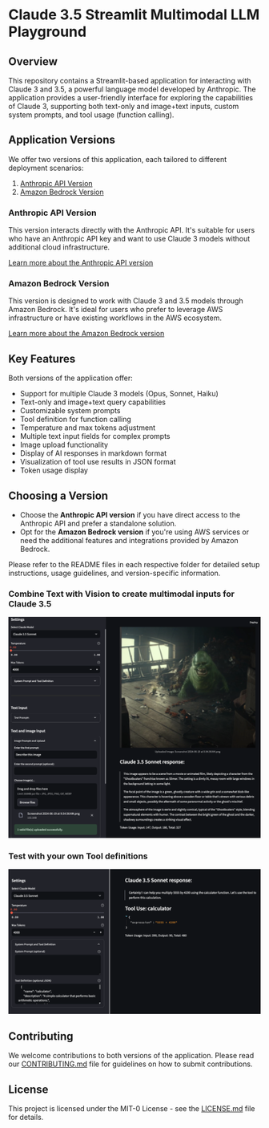 # Claude 3.5 Streamlit Multimodal LLM Playground

## Overview

This repository contains a Streamlit-based application for interacting with Claude 3 and 3.5, a powerful language model developed by Anthropic. The application provides a user-friendly interface for exploring the capabilities of Claude 3, supporting both text-only and image+text inputs, custom system prompts, and tool usage (function calling).

## Application Versions

We offer two versions of this application, each tailored to different deployment scenarios:

1. [Anthropic API Version](/claude-multimodal-llm-playground/anthropic/README.md)
2. [Amazon Bedrock Version](/claude-multimodal-llm-playground/bedrock/README.md)

### Anthropic API Version

This version interacts directly with the Anthropic API. It's suitable for users who have an Anthropic API key and want to use Claude 3 models without additional cloud infrastructure.

[Learn more about the Anthropic API version](/claude-multimodal-llm-playground/anthropic/README.md)

### Amazon Bedrock Version

This version is designed to work with Claude 3 and 3.5 models through Amazon Bedrock. It's ideal for users who prefer to leverage AWS infrastructure or have existing workflows in the AWS ecosystem.

[Learn more about the Amazon Bedrock version](/claude-multimodal-llm-playground/bedrock/README.md)

## Key Features

Both versions of the application offer:

- Support for multiple Claude 3 models (Opus, Sonnet, Haiku)
- Text-only and image+text query capabilities
- Customizable system prompts
- Tool definition for function calling
- Temperature and max tokens adjustment
- Multiple text input fields for complex prompts
- Image upload functionality
- Display of AI responses in markdown format
- Visualization of tool use results in JSON format
- Token usage display

## Choosing a Version

- Choose the **Anthropic API version** if you have direct access to the Anthropic API and prefer a standalone solution.
- Opt for the **Amazon Bedrock version** if you're using AWS services or need the additional features and integrations provided by Amazon Bedrock.

Please refer to the README files in each respective folder for detailed setup instructions, usage guidelines, and version-specific information.

### Combine Text with Vision to create multimodal inputs for Claude 3.5

![Supports Image and text input](images/vision.png 'Supports Image and text input')

### Test with your own Tool definitions

![Supports Tool Use](images/tool_use.png 'Supports Tool Use')

## Contributing

We welcome contributions to both versions of the application. Please read our [CONTRIBUTING.md](/CONTRIBUTING.md) file for guidelines on how to submit contributions.

## License

This project is licensed under the MIT-0 License - see the [LICENSE.md](/LICENSE) file for details.
